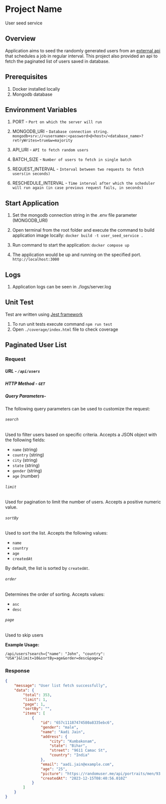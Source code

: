 # Project Name
User seed service 

## Overview
Application aims to seed the randomly generated users from an [external api](https://randomuser.me/api) that schedules a job in regular interval. This project also provided an api to fetch the paginated list of users saved in database.


## Prerequisites

1. Docker installed locally
2. Mongodb database

## Environment Variables
1. PORT - `Port on which the server will run`
2. MONGODB_URI - `Database connection string.`
 `mongodb+srv://<username>:<password>@<host>/<database_name>?retryWrites=true&w=majority`

3. API_URI - `API to fetch random users`
4. BATCH_SIZE - `Number of users to fetch in single batch`
5. REQUEST_INTERVAL - `Interval between two requests to fetch users(in seconds)`
6. RESCHEDULE_INTERVAL - `Time interval after which the scheduler will run again (in case previous request fails, in seconds)`

## Start Application

1. Set the mongodb connection string in the .env file parameter (MONGODB_URI)
2. Open terminal from the root folder and execute the command to build application image locally: 
`docker build -t user_seed_service .`

3. Run command to start the application: `docker compose up`
4. The application would be up and running on the specified port. 
`http://localhost:3000`

## Logs
1. Application logs can be seen in ./logs/server.log

## Unit Test
Test are written using [Jest framework](https://jestjs.io/)
1. To run unit tests execute command `npm run test`
2. Open `./coverage/index.html` file to check coverage

## Paginated User List

### Request 

#####  URL - `/api/users`

#####  HTTP Method - `GET`

#####  Query Parameters- 
The following query parameters can be used to customize the request:

######  `search`
 Used to filter users based on specific criteria. Accepts a JSON object with the following fields:
- `name` (string)
- `country` (string)
- `city` (string)
- `state` (string)
- `gender` (string)
- `age` (number)

######  `limit`
Used for pagination to limit the number of users. Accepts a positive numeric value.

###### `sortBy`
Used to sort the list. Accepts the following values:
- `name`
- `country`
- `age`
- `createdAt`

By default, the list is sorted by `createdAt`.

###### `order`
Determines the order of sorting. Accepts values:
- `asc`
- `desc`

###### `page`
Used to skip users

**Example Usage:**
```plaintext
/api/users?search={"name": "John", "country": "USA"}&limit=10&sortBy=age&order=desc&page=2
```

### Response 

```json
{
    "message": "User list fetch successfully",
    "data": {
        "total": 353,
        "limit": 1,
        "page": 1,
        "sortBy": "",
        "items": [
            {
                "id": "657c11187474580a8335ebc6",
                "gender": "male",
                "name": "Aadi Jain",
                "address": {
                    "city": "Kumbakonam",
                    "state": "Bihar",
                    "street": "9611 Camac St",
                    "country": "India"
                },
                "email": "aadi.jain@example.com",
                "age": "25",
                "picture": "https://randomuser.me/api/portraits/men/93.jpg",
                "createdAt": "2023-12-15T08:40:56.010Z"
            }
        ]
    }
}
```

